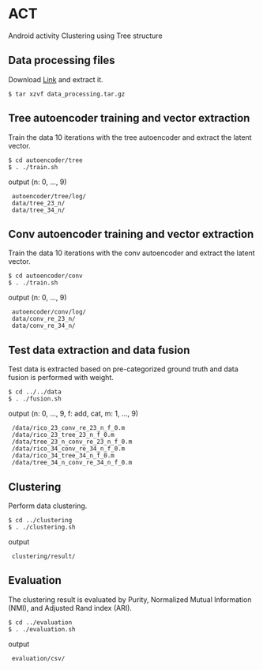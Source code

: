 # ACT
Android activity Clustering using Tree structure

## Data processing files
Download [Link](https://drive.google.com/file/d/1wacGwcTHUPWZ-c9mouq6AVUepagiVKQo/view?usp=sharing) and extract it.
```
$ tar xzvf data_processing.tar.gz
```

## Tree autoencoder training and vector extraction
Train the data 10 iterations with the tree autoencoder and extract the latent vector.
```
$ cd autoencoder/tree
$ . ./train.sh
```

output (n: 0, ..., 9)
```
 autoencoder/tree/log/
 data/tree_23_n/
 data/tree_34_n/
```

## Conv autoencoder training and vector extraction
Train the data 10 iterations with the conv autoencoder and extract the latent vector.
```
$ cd autoencoder/conv
$ . ./train.sh
```
output (n: 0, ..., 9)
```
 autoencoder/conv/log/
 data/conv_re_23_n/
 data/conv_re_34_n/
```

## Test data extraction and data fusion
Test data is extracted based on pre-categorized ground truth and data fusion is performed with weight.
```
$ cd ../../data
$ . ./fusion.sh
```

output (n: 0, ..., 9, f: add, cat,  m: 1, ..., 9)
```
 /data/rico_23_conv_re_23_n_f_0.m
 /data/rico_23_tree_23_n_f_0.m
 /data/tree_23_n_conv_re_23_n_f_0.m
 /data/rico_34_conv_re_34_n_f_0.m
 /data/rico_34_tree_34_n_f_0.m
 /data/tree_34_n_conv_re_34_n_f_0.m
```

## Clustering
Perform data clustering.
```
$ cd ../clustering
$ . ./clustering.sh
```

output
```
 clustering/result/
```

## Evaluation
The clustering result is evaluated by Purity, Normalized Mutual Information (NMI), and Adjusted Rand index (ARI).
```
$ cd ../evaluation
$ . ./evaluation.sh
```

output
```
 evaluation/csv/
```
